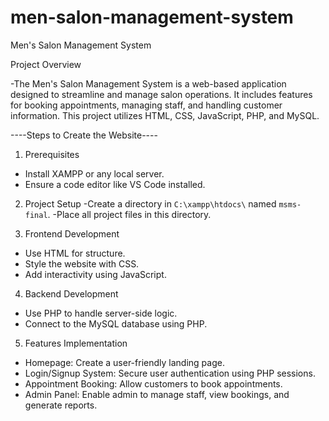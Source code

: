 # men-salon-management-system

Men's Salon Management System

Project Overview

-The Men's Salon Management System is a web-based application designed to streamline and manage salon operations. It includes features for booking appointments, managing staff, and handling customer information. This project utilizes HTML, CSS, JavaScript, PHP, and MySQL.


----Steps to Create the Website----

1. Prerequisites
- Install XAMPP or any local server.
- Ensure a code editor like VS Code installed.

2. Project Setup
-Create a directory in `C:\xampp\htdocs\` named `msms-final`.
-Place all project files in this directory.

3. Frontend Development
- Use HTML for structure.
- Style the website with CSS.
- Add interactivity using JavaScript.

4. Backend Development
- Use PHP to handle server-side logic.
- Connect to the MySQL database using PHP.

5. Features Implementation
- Homepage: Create a user-friendly landing page.
- Login/Signup System: Secure user authentication using PHP sessions.
- Appointment Booking: Allow customers to book appointments.
- Admin Panel: Enable admin to manage staff, view bookings, and generate reports.
